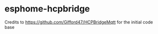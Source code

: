 # esphome-hcpbridge

Credits to https://github.com/Gifford47/HCPBridgeMqtt for the initial code base
